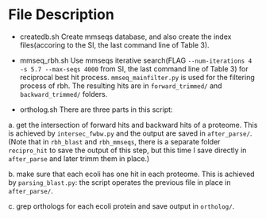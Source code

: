 # File Description

- createdb.sh
Create mmseqs database, and also create the index files(accoring to the SI, the last command line of Table 3).

- mmseq_rbh.sh
Use mmseqs iterative search(FLAG `--num-iterations 4 -s 5.7 --max-seqs 4000` from SI, the last command line of Table 3) for reciprocal best hit process. `mmseq_mainfilter.py` is used for the filtering process of rbh. The resulting hits are in `forward_trimmed/` and `backward_trimmed/` folders.

- ortholog.sh
There are three parts in this script: 

a. get the intersection of forward hits and backward hits of a proteome. This is achieved by `intersec_fwbw.py` and the output are saved in `after_parse/`.(Note that in `rbh_blast` and `rbh_mmseqs`, there is a separate folder `recipro_hit` to save the output of this step, but this time I save directly in `after_parse` and later trimm them in place.)

b. make sure that each ecoli has one hit in each proteome. This is achieved by `parsing_blast.py`: the script operates the previous file in place in `after_parse/`.

c. grep orthologs for each ecoli protein and save output in `ortholog/`. 
